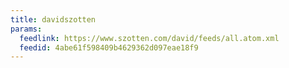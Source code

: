 ```yaml
---
title: davidszotten
params:
  feedlink: https://www.szotten.com/david/feeds/all.atom.xml
  feedid: 4abe61f598409b4629362d097eae18f9
---
```

